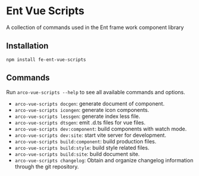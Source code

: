 # Ent Vue Scripts

A collection of commands used in the Ent frame work component library

## Installation

```
npm install fe-ent-vue-scripts
```

## Commands

Run `arco-vue-scripts --help` to see all available commands and options.

+ `arco-vue-scripts docgen`: generate document of component.
+ `arco-vue-scripts icongen`: generate icon components.
+ `arco-vue-scripts lessgen`: generate index less file.
+ `arco-vue-scripts dtsgen`: emit .d.ts files for vue files.
+ `arco-vue-scripts dev:component`: build components with watch mode.
+ `arco-vue-scripts dev:site`: start vite server for development.
+ `arco-vue-scripts build:component`: build production files.
+ `arco-vue-scripts build:style`: build style related files.
+ `arco-vue-scripts build:site`: build document site.
+ `arco-vue-scripts changelog`: Obtain and organize changelog information through the git repository.
